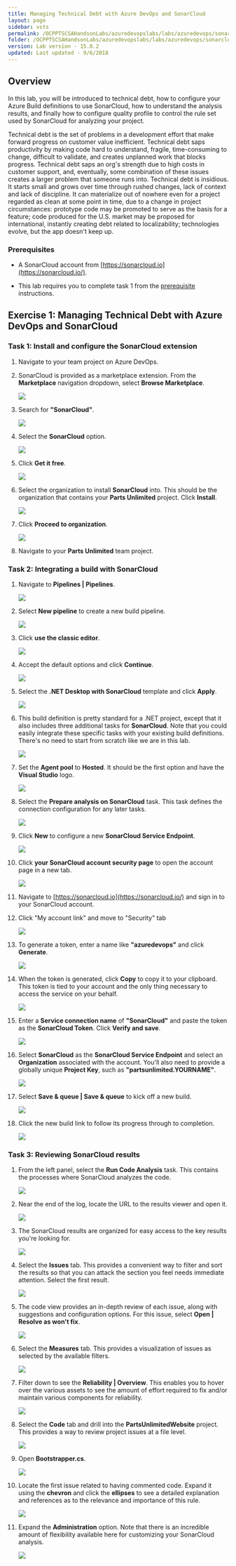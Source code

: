 ```yaml
---
title: Managing Technical Debt with Azure DevOps and SonarCloud
layout: page
sidebar: vsts
permalink: /OCPPTSCSAHandsonLabs/azuredevopslabs/labs/azuredevops/sonarcloud/
folder: /OCPPTSCSAHandsonLabs/azuredevopslabs/labs/azuredevops/sonarcloud/
version: Lab version - 15.8.2
updated: Last updated - 9/6/2018
---
```

<div class="rw-ui-container"></div>
<a name="Overview"></a>

## Overview ##

In this lab, you will be introduced to technical debt, how to configure your Azure Build definitions to use SonarCloud, how to understand the analysis results, and finally how to configure quality profile to control the rule set used by SonarCloud for analyzing your project.

Technical debt is the set of problems in a development effort that make forward progress on customer value inefficient. Technical debt saps productivity by making code hard to understand, fragile, time-consuming to change, difficult to validate, and creates unplanned work that blocks progress. Technical debt saps an org's strength due to high costs in customer support, and, eventually, some combination of these issues creates a larger problem that someone runs into. Technical debt is insidious. It starts small and grows over time through rushed changes, lack of context and lack of discipline. It can materialize out of nowhere even for a project regarded as clean at some point in time, due to a change in project circumstances: prototype code may be promoted to serve as the basis for a feature; code produced for the U.S. market may be proposed for international, instantly creating debt related to localizability; technologies evolve, but the app doesn't keep up.

<a name="Prerequisites"></a>
### Prerequisites ###

- A SonarCloud account from [https://sonarcloud.io](https://sonarcloud.io/).

- This lab requires you to complete task 1 from the <a href="../prereq/">prerequisite</a> instructions.

<a name="Exercise1"></a>
## Exercise 1: Managing Technical Debt with Azure DevOps and SonarCloud ##

<a name="Ex1Task1"></a>
### Task 1: Install and configure the SonarCloud extension ###

1. Navigate to your team project on Azure DevOps.

1. SonarCloud is provided as a marketplace extension. From the **Marketplace** navigation dropdown, select **Browse Marketplace**.

    ![](images/000.png)

1. Search for **"SonarCloud"**.

    ![](images/001.png)

1. Select the **SonarCloud** option.

    ![](images/002.png)

1. Click **Get it free**.

    ![](images/003.png)

1. Select the organization to install **SonarCloud** into. This should be the organization that contains your **Parts Unlimited** project. Click **Install**.

    ![](images/004.png)

1. Click **Proceed to organization**.

    ![](images/005.png)

1. Navigate to your **Parts Unlimited** team project.

<a name="Ex1Task2"></a>
### Task 2: Integrating a build with SonarCloud ###

1. Navigate to **Pipelines \| Pipelines**.

    ![](images/006.png)

1. Select **New pipeline** to create a new build pipeline.

    ![](images/007.png)

1. Click **use the classic editor**.

    ![](images/008.png)

1. Accept the default options and click **Continue**.

    ![](images/009.png)

1. Select the **.NET Desktop with SonarCloud** template and click **Apply**.

    ![](images/010.png)

1. This build definition is pretty standard for a .NET project, except that it also includes three additional tasks for **SonarCloud**. Note that you could easily integrate these specific tasks with your existing build definitions. There's no need to start from scratch like we are in this lab.

    ![](images/011.png)

1. Set the **Agent pool** to **Hosted**. It should be the first option and have the **Visual Studio** logo.

    ![](images/012.png)

1. Select the **Prepare analysis on SonarCloud** task. This task defines the connection configuration for any later tasks.

    ![](images/013.png)

1. Click **New** to configure a new **SonarCloud Service Endpoint**.

    ![](images/014.png)

1. Click **your SonarCloud account security page** to open the account page in a new tab.

    ![](images/015.png)

1. Navigate to [https://sonarcloud.io](https://sonarcloud.io/) and sign in to your SonarCloud account.

1. Click "My account link" and move to "Security" tab

    ![](images/015a.png)

1. To generate a token, enter a name like **"azuredevops"** and click **Generate**.

    ![](images/016.png)

1. When the token is generated, click **Copy** to copy it to your clipboard. This token is tied to your account and the only thing necessary to access the service on your behalf.

    ![](images/017.png)

1. Enter a **Service connection name** of **"SonarCloud"** and paste the token as the **SonarCloud Token**. Click **Verify and save**.

    ![](images/018.png)

1. Select **SonarCloud** as the **SonarCloud Service Endpoint** and select an **Organization** associated with the account. You'll also need to provide a globally unique **Project Key**, such as **"partsunlimited.YOURNAME"**.

    ![](images/019.png)

1. Select **Save & queue \| Save & queue** to kick off a new build.

    ![](images/020.png)

1. Click the new build link to follow its progress through to completion.

    ![](images/021.png)

<a name="Ex1Task3"></a>
### Task 3: Reviewing SonarCloud results ###

1. From the left panel, select the **Run Code Analysis** task. This contains the processes where SonarCloud analyzes the code.

    ![](images/022.png)

1. Near the end of the log, locate the URL to the results viewer and open it.

    ![](images/023.png)

1. The SonarCloud results are organized for easy access to the key results you're looking for.

    ![](images/024.png)

1. Select the **Issues** tab. This provides a convenient way to filter and sort the results so that you can attack the section you feel needs immediate attention. Select the first result.

    ![](images/025.png)

1. The code view provides an in-depth review of each issue, along with suggestions and configuration options. For this issue, select **Open \| Resolve as won't fix**.

    ![](images/026.png)

1. Select the **Measures** tab. This provides a visualization of issues as selected by the available filters.

    ![](images/027.png)

1. Filter down to see the **Reliability \| Overview**. This enables you to hover over the various assets to see the amount of effort required to fix and/or maintain various components for reliability.

    ![](images/028.png)

1. Select the **Code** tab and drill into the **PartsUnlimitedWebsite** project. This provides a way to review project issues at a file level.

    ![](images/029.png)

1. Open **Bootstrapper.cs**.

    ![](images/030.png)

1. Locate the first issue related to having commented code. Expand it using the **chevron** and click the **ellipses** to see a detailed explanation and references as to the relevance and importance of this rule.

    ![](images/031.png)

1. Expand the **Administration** option. Note that there is an incredible amount of flexibility available here for customizing your SonarCloud analysis.

    ![](images/032.png)

